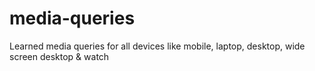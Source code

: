 # media-queries
Learned media queries for all devices like mobile, laptop, desktop, wide screen desktop &amp; watch 
